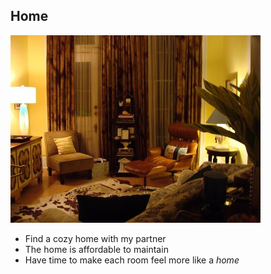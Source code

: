 ## Home

![Trisha = Cozy Home](home.jpg)

- Find a cozy home with my partner
- The home is affordable to maintain
- Have time to make each room feel more like a <i>home</i>